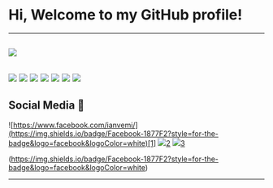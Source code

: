 # Hi, Welcome to my GitHub profile!
------------
![](https://media.giphy.com/media/lTRuG1F4VZ3LHMpXY2/giphy.gif)
------------
![](https://img.shields.io/badge/HTML5-E34F26?style=for-the-badge&logo=html5&logoColor=white)
![](https://img.shields.io/badge/CSS3-1572B6?style=for-the-badge&logo=css3&logoColor=white)
![](https://img.shields.io/badge/JavaScript-F7DF1E?style=for-the-badge&logo=javascript&logoColor=black)
![](https://img.shields.io/badge/Sass-CC6699?style=for-the-badge&logo=sass&logoColor=white)
![](https://img.shields.io/badge/PHP-777BB4?style=for-the-badge&logo=php&logoColor=white)
![](https://img.shields.io/badge/React-20232A?style=for-the-badge&logo=react&logoColor=61DAFB)
![](https://img.shields.io/badge/Unity-100000?style=for-the-badge&logo=unity&logoColor=white)
------------
## Social Media 📱
![https://www.facebook.com/ianvemi/](https://img.shields.io/badge/Facebook-1877F2?style=for-the-badge&logo=facebook&logoColor=white)[1]
![](https://img.shields.io/badge/Instagram-E4405F?style=for-the-badge&logo=instagram&logoColor=white)[2]
![](https://img.shields.io/badge/LinkedIn-0077B5?style=for-the-badge&logo=linkedin&logoColor=white)[3]

(https://img.shields.io/badge/Facebook-1877F2?style=for-the-badge&logo=facebook&logoColor=white)


[1]: https://www.facebook.com/ianvemi/
[2]:https://www.instagram.com/ianvemi/
[3]: https://www.linkedin.com/in/ianvm/
------------
  	
    






